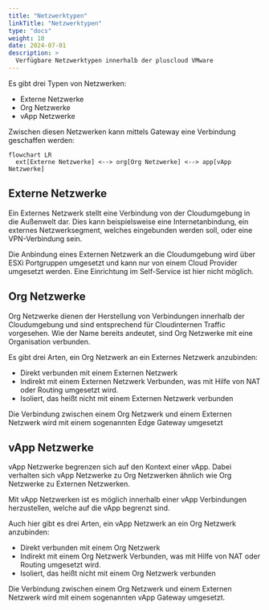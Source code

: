 ```yaml
---
title: "Netzwerktypen"
linkTitle: "Netzwerktypen"
type: "docs"
weight: 10
date: 2024-07-01
description: >
  Verfügbare Netzwerktypen innerhalb der pluscloud VMware
---
```


Es gibt drei Typen von Netzwerken:

* Externe Netzwerke
* Org Netzwerke
* vApp Netzwerke

Zwischen diesen Netzwerken kann mittels Gateway eine Verbindung geschaffen werden:

```mermaid
flowchart LR
  ext[Externe Netzwerke] <--> org[Org Netzwerke] <--> app[vApp Netzwerke]
```

## Externe Netzwerke

Ein Externes Netzwerk stellt eine Verbindung von der Cloudumgebung in die Außenwelt dar.
Dies kann beispielsweise eine Internetanbindung, ein externes Netzwerksegment, welches eingebunden werden soll, oder eine VPN-Verbindung sein.

Die Anbindung eines Externen Netzwerk an die Cloudumgebung wird über ESXi Portgruppen umgesetzt und kann nur von einem Cloud Provider umgesetzt werden.
Eine Einrichtung im Self-Service ist hier nicht möglich.

## Org Netzwerke

Org Netzwerke dienen der Herstellung von Verbindungen innerhalb der Cloudumgebung und sind entsprechend für Cloudinternen Traffic vorgesehen.
Wie der Name bereits andeutet, sind Org Netzwerke mit eine Organisation verbunden.

Es gibt drei Arten, ein Org Netzwerk an ein Externes Netzwerk anzubinden:

* Direkt verbunden mit einem Externen Netzwerk
* Indirekt mit einem Externen Netzwerk Verbunden, was mit Hilfe von NAT oder Routing umgesetzt wird.
* Isoliert, das heißt nicht mit einem Externen Netzwerk verbunden

Die Verbindung zwischen einem Org Netzwerk und einem Externen Netzwerk wird mit einem sogenannten Edge Gateway umgesetzt

## vApp Netzwerke

vApp Netzwerke begrenzen sich auf den Kontext einer vApp. Dabei verhalten sich vApp Netzwerke zu Org Netzwerken ähnlich wie Org Netzwerke zu Externen Netzwerken.

Mit vApp Netzwerken ist es möglich innerhalb einer vApp Verbindungen herzustellen, welche auf die vApp begrenzt sind.

Auch hier gibt es drei Arten, ein vApp Netzwerk an ein Org Netzwerk anzubinden:

* Direkt verbunden mit einem Org Netzwerk
* Indirekt mit einem Org Netzwerk Verbunden, was mit Hilfe von NAT oder Routing umgesetzt wird.
* Isoliert, das heißt nicht mit einem Org Netzwerk verbunden

Die Verbindung zwischen einem Org Netzwerk und einem Externen Netzwerk wird mit einem sogenannten vApp Gateway umgesetzt.
